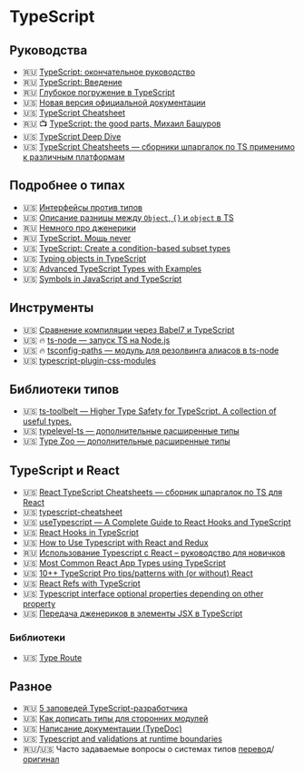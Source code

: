 # TypeScript

<!--
* 🇺🇸 []()
* 🇷🇺 []()
* 🏳 []()
* 🇷🇺/🇺🇸 [перевод]()/[оригинал]()
-->

## Руководства

* 🇷🇺 [TypeScript: окончательное руководство](https://nauchikus.github.io/typescript-definitive-guide/)
* 🇷🇺 [TypeScript: Введение](https://canonium.com/articles/typescript-introduction)
* 🇷🇺 [Глубокое погружение в TypeScript](https://github.com/etroynov/typescript-book)
* 🇺🇸 [Новая версия официальной документации](https://microsoft.github.io/TypeScript-New-Handbook/outline/)
* 🇺🇸 [TypeScript Cheatsheet](https://rmolinamir.github.io/typescript-cheatsheet/)
* 🇷🇺 📺 [TypeScript: the good parts, Михаил Башуров](https://www.youtube.com/watch?v=n8aope5NKfM)
* 🇺🇸 [TypeScript Deep Dive](https://basarat.gitbooks.io/typescript/docs/jsx/react.html)
* 🇺🇸 [TypeScript Cheatsheets — сборники шпаргалок по TS применимо к различным платформам](https://github.com/typescript-cheatsheets)

## Подробнее о типах

* 🇺🇸 [Интерфейсы против типов](https://medium.com/@martin_hotell/interface-vs-type-alias-in-typescript-2-7-2a8f1777af4c)
* 🇺🇸 [Описание разницы между `Object`, `{}` и `object` в TS](https://stackoverflow.com/a/49465172)
* 🇷🇺 [Немного про дженерики](https://habr.com/ru/post/455473/)
* 🇷🇺 [TypeScript. Мощь never](https://habr.com/ru/post/471026/)
* 🇺🇸 [TypeScript: Create a condition-based subset types](https://medium.com/dailyjs/typescript-create-a-condition-based-subset-types-9d902cea5b8c)
* 🇺🇸 [Typing objects in TypeScript](https://2ality.com/2020/01/typing-objects-typescript.html)
* 🇺🇸 [Advanced TypeScript Types with Examples](https://levelup.gitconnected.com/advanced-typescript-types-with-examples-1d144e4eda9e)
* 🇺🇸 [Symbols in JavaScript and TypeScript](https://fettblog.eu/symbols-in-javascript-and-typescript/)

## Инструменты

* 🇺🇸 [Сравнение компиляции через Babel7 и TypeScript](https://kulshekhar.github.io/ts-jest/user/babel7-or-ts)
* 🇺🇸 🔥 [ts-node — запуск TS на Node.js](https://github.com/TypeStrong/ts-node)
* 🇺🇸 🔥 [tsconfig-paths — модуль для резолвинга алиасов в ts-node](https://www.npmjs.com/package/tsconfig-paths)
* 🇺🇸 [typescript-plugin-css-modules](https://github.com/mrmckeb/typescript-plugin-css-modules)

## Библиотеки типов 

* 🇺🇸 [ts-toolbelt — Higher Type Safety for TypeScript. A collection of useful types.](https://millsp.github.io/ts-toolbelt/)
* 🇺🇸 [typelevel-ts — дополнительные расширенные типы](https://gcanti.github.io/typelevel-ts/)
* 🇺🇸 [Type Zoo — дополнительные расширенные типы](https://github.com/pelotom/type-zoo)

## TypeScript и React

* 🇺🇸 [React TypeScript Cheatsheets — сборник шпаргалок по TS для React](https://github.com/typescript-cheatsheets/react-typescript-cheatsheet)
* 🇺🇸 [typescript-cheatsheet](https://rmolinamir.github.io/typescript-cheatsheet/)
* 🇺🇸 [useTypescript — A Complete Guide to React Hooks and TypeScript](https://levelup.gitconnected.com/usetypescript-a-complete-guide-to-react-hooks-and-typescript-db1858d1fb9c)
* 🇺🇸 [React Hooks in TypeScript](https://medium.com/@jrwebdev/react-hooks-in-typescript-88fce7001d0d)
* 🇺🇸 [How to Use Typescript with React and Redux](https://medium.com/@rossbulat/how-to-use-typescript-with-react-and-redux-a118b1e02b76)
* 🇷🇺 [Использование Typescript с React – руководство для новичков](https://habr.com/ru/company/otus/blog/456124/)
* 🇺🇸 [Most Common React App Types using TypeScript](https://medium.com/@tiago.souto/most-common-react-app-types-using-typescript-99f4d5d4c4f8)
* 🇺🇸 [10++ TypeScript Pro tips/patterns with (or without) React](https://medium.com/@martin_hotell/10-typescript-pro-tips-patterns-with-or-without-react-5799488d6680)
* 🇺🇸 [React Refs with TypeScript](https://medium.com/@martin_hotell/react-refs-with-typescript-a32d56c4d315)
* 🇺🇸 [Typescript interface optional properties depending on other property](https://stackoverflow.com/questions/51412872/typescript-interface-optional-properties-depending-on-other-property)
* 🇺🇸 [Передача дженериков в элементы JSX в TypeScript](https://mariusschulz.com/blog/passing-generics-to-jsx-elements-in-typescript)

### Библиотеки

* 🇺🇸 [Type Route](https://www.type-route.org/)

## Разное

* 🇷🇺 [5 заповедей TypeScript-разработчика](https://habr.com/ru/post/461565/)
* 🇺🇸 [Как дописать типы для сторонних модулей](https://medium.com/@chris_72272/migrating-to-typescript-write-a-declaration-file-for-a-third-party-npm-module-b1f75808ed2)
* 🇺🇸 [Написание документации (TypeDoc)](https://typedoc.org/guides/doccomments/)
* 🇺🇸 [Typescript and validations at runtime boundaries](https://lorefnon.tech/2018/03/25/typescript-and-validations-at-runtime-boundaries/)
* 🇷🇺/🇺🇸 Часто задаваемые вопросы о системах типов [перевод](https://habr.com/ru/company/ruvds/blog/462481/)/[оригинал](https://dev.to/stereobooster/type-system-faq-3oi0)
